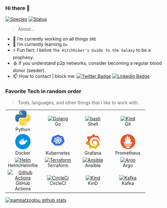 ### Hi there 👋

[![Species](https://img.shields.io/badge/Species-Homo_sapiens-success?style=flat-square&logo=mailchimp&logoColor=white)](https://en.wikipedia.org/wiki/Homo_sapiens)
[![Status](https://img.shields.io/badge/Status-Stable-success?style=flat-square&logo=gravatar&logoColor=white)](https://en.wikipedia.org/wiki/Life)
> About...
- 🔭    I’m currently working on all things `SRE`
- 🌱    I’m currently learning `Go`
- ⚡    Fun fact: I belive `The Hitchhiker's Guide to the Galaxy` to be a prophesy.
- 🩸    If you understand p2p networks, consider becoming a regular blood donor (seeder).
- 📫    How to contact | block me: [![Twitter Badge](https://img.shields.io/badge/-@pampatzoglou-1ca0f1?style=flat-square&labelColor=1ca0f1&logo=twitter&logoColor=white&link=https://twitter.com/pampatzoglou)](https://twitter.com/pampatzoglou) [![Linkedin Badge](https://img.shields.io/badge/-pampatzoglou-blue?style=flat-square&logo=Linkedin&logoColor=white&link=https://www.linkedin.com/in/pampatzoglou/)](https://www.linkedin.com/in/pampatzoglou/)
### Favorite Tech in random order

> Tools, languages, and other things that I like to work with.

<table>
  <tr>
    <td align="center" width="96">
      <a href="#favorite-tech-in-random-order">
        <img src="https://raw.githubusercontent.com/pampatzoglou/pampatzoglou/main/resources/python.svg" width="48" height="48" alt="Python" />
      </a>
      <br>Python
    </td>
    <td align="center" width="96">
      <a href="#favorite-tech-in-random-order">
        <img src="https://img.icons8.com/color/480/golang.png" width="48" height="48" alt="Golang" />
      </a>
      <br>Go
    </td>
    <td align="center" width="96">
      <a href="#favorite-tech-in-random-order">
        <img src="https://cdn4.iconfinder.com/data/icons/small-n-flat/24/terminal-512.png" width="58" height="58" alt="bash" />
      </a>
      <br>Shell
    </td>
    <td align="center" width="96">
      <a href="#favorite-tech-in-random-order" >
        <img src="https://upload.wikimedia.org/wikipedia/commons/thumb/3/3f/Git_icon.svg/1200px-Git_icon.svg.png" width="48" height="48" alt="Kind" />
      </a>
      <br>Git
    </td>
  </tr>
  <tr>
    <td align="center" width="96"> 
      <a href="#favorite-tech-in-random-order" >
        <img src="https://raw.githubusercontent.com/pampatzoglou/pampatzoglou/main/resources/docker.svg" width="48" height="48" alt="Docker" />
      </a>
      <br>Docker
    </td>
    <td align="center" width="96">
      <a href="#favorite-tech-in-random-order" >
        <img src="https://raw.githubusercontent.com/cncf/artwork/master/projects/kubernetes/icon/color/kubernetes-icon-color.svg" width="48" height="48" alt="Kubernetes" />
      </a>
      <br>Kubernetes
    </td>
    <td align="center" width="96">
      <a href="#favorite-tech-in-random-order" >
        <img src="https://raw.githubusercontent.com/grafana/grafana/master/public/img/grafana_icon.svg" width="48" height="48" alt="Grafana" />
      </a>
      <br>Grafana
    </td>
    <td align="center" width="96">
      <a href="#favorite-tech-in-random-order" >
        <img src="https://raw.githubusercontent.com/cncf/artwork/master/projects/prometheus/icon/color/prometheus-icon-color.svg" width="48" height="48" alt="Prometheus" />
      </a>
      <br>Prometheus
    </td>
  </tr>
  <tr>
    <td align="center" width="96"> 
      <a href="#favorite-tech-in-random-order" >
        <img src="https://cncf-branding.netlify.app/img/projects/helm/icon/color/helm-icon-color.svg" width="48" height="48" alt="Helm" />
      </a>
      <br>Helm/Helmfile
    </td>
    <td align="center" width="96">
      <a href="#favorite-tech-in-random-order" >
        <img src="https://cncf-branding.netlify.app/img/projects/helm/icon/color/helm-icon-color.svg" width="48" height="48" alt="Terraform" />
      </a>
      <br>Terraform
    </td>
    <td align="center" width="96">
      <a href="#favorite-tech-in-random-order" >
        <img src="https://upload.wikimedia.org/wikipedia/commons/thumb/2/24/Ansible_logo.svg/1664px-Ansible_logo.svg.png" width="48" height="48" alt="Ansible" />
      </a>
      <br>Ansible
    </td>
    <td align="center" width="96">
      <a href="#favorite-tech-in-random-order" >
        <img src="https://argocd-image-updater.readthedocs.io/en/v0.2.0/assets/logo.png" width="48" height="48" alt="Argo" />
      </a>
      <br>Argo
    </td>
  </tr>
  <tr>
    <td align="center" width="96"> 
      <a href="#favorite-tech-in-random-order" >
        <img src="https://david.gardiner.net.au/assets/2021/07/github-actions-logo.png" width="48" height="48" alt="Github Actions" />
      </a>
      <br>GitHub Actions
    </td>
    <td align="center" width="96">
      <a href="#favorite-tech-in-random-order" >
        <img src="https://upload.wikimedia.org/wikipedia/commons/thumb/8/82/Circleci-icon-logo.svg/1200px-Circleci-icon-logo.svg.png" width="48" height="48" alt="CircleCi" />
      </a>
      <br>CircleCI
    <td align="center" width="96">
      <a href="#favorite-tech-in-random-order" >
        <img src="https://raw.githubusercontent.com/kubernetes-sigs/kind/main/logo/logo.svg" width="48" height="48" alt="Kind" />
      </a>
      <br>KinD
    </td>
    <td align="center" width="96">
      <a href="#favorite-tech-in-random-order">
        <img src="https://logovectordl.com/wp-content/uploads/2021/05/apache-kafka-logo-vector.png" width="48" height="48" alt="Kafka" />
      </a>
      <br>Kafka
    </td>
  </tr>
</table>


[![pampatzoglou github stats](https://github-readme-stats.vercel.app/api?username=pampatzoglou&show_icons=true)](https://github.com/pampatzoglou/pampatzoglou)

<a href="https://skyline.github.com/pampatzoglou/2022" title="2022 GitHub Skyline"></a>
